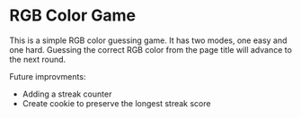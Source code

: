 # RGB Color Game
This is a simple RGB color guessing game.
It has two modes, one easy and one hard.
Guessing the correct RGB color from the page title will advance to the next round.

Future improvments:
* Adding a streak counter
* Create cookie to preserve the longest streak score

